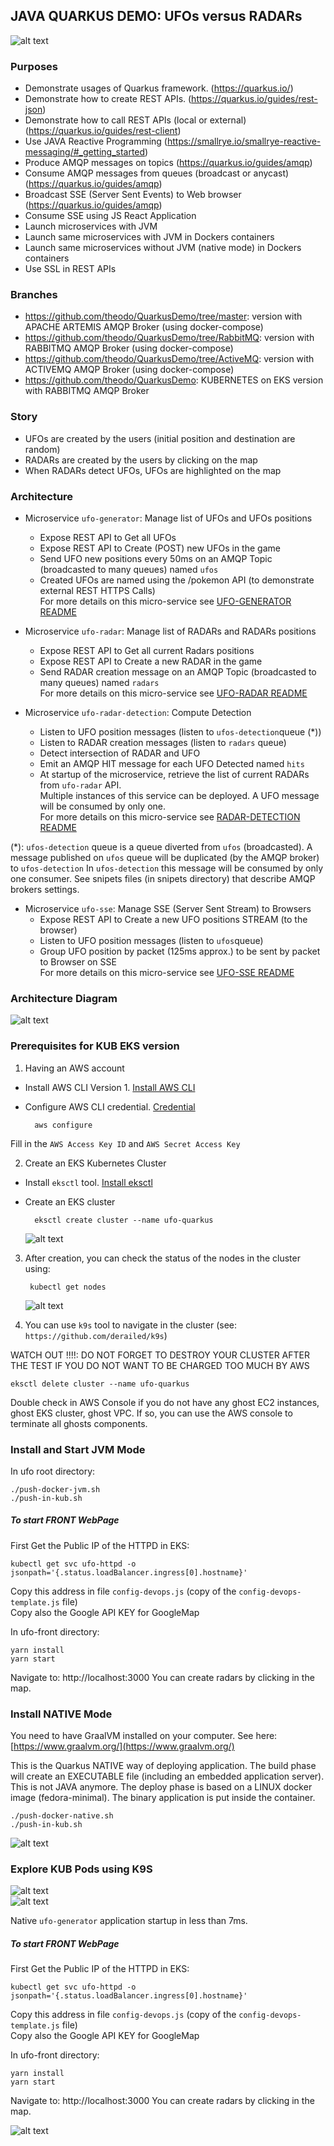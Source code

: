 
## JAVA QUARKUS DEMO: UFOs versus RADARs  
  
![alt text](./docs/quarkus.png "Quarkus Logo")

### Purposes  
- Demonstrate usages of Quarkus framework.  (https://quarkus.io/) 
- Demonstrate how to create REST APIs.  (https://quarkus.io/guides/rest-json)
- Demonstrate how to call REST APIs (local or external) (https://quarkus.io/guides/rest-client)
- Use JAVA Reactive Programming (https://smallrye.io/smallrye-reactive-messaging/#_getting_started)
- Produce AMQP messages on topics  (https://quarkus.io/guides/amqp)
- Consume AMQP messages from queues (broadcast or anycast) (https://quarkus.io/guides/amqp)  
- Broadcast SSE (Server Sent Events) to Web browser  (https://quarkus.io/guides/amqp)
- Consume SSE using JS React Application  
- Launch microservices with JVM  
- Launch same microservices with JVM in Dockers containers  
- Launch same microservices without JVM (native mode) in Dockers containers 
- Use SSL in REST APIs 
  
### Branches
- https://github.com/theodo/QuarkusDemo/tree/master: version with APACHE ARTEMIS AMQP Broker (using docker-compose)
- https://github.com/theodo/QuarkusDemo/tree/RabbitMQ: version with RABBITMQ AMQP Broker (using docker-compose) 
- https://github.com/theodo/QuarkusDemo/tree/ActiveMQ: version with ACTIVEMQ AMQP Broker (using docker-compose)
- https://github.com/theodo/QuarkusDemo: KUBERNETES on EKS version with RABBITMQ AMQP Broker
  
### Story  
- UFOs are created by the users (initial position and destination are random)  
- RADARs are created by the users by clicking on the map  
- When RADARs detect UFOs, UFOs are highlighted on the map  
  
### Architecture  
- Microservice `ufo-generator`: Manage list of UFOs and UFOs positions  
  - Expose REST API to Get all UFOs  
  - Expose REST API to Create (POST) new UFOs in the game  
  - Send UFO new positions every 50ms on an AMQP Topic (broadcasted to many queues) named `ufos`  
  - Created UFOs are named using the /pokemon API (to demonstrate external REST HTTPS Calls)  
For more details on this micro-service see [UFO-GENERATOR README](./ufo-generator/README.md)
  
- Microservice `ufo-radar`: Manage list of RADARs and RADARs positions  
  - Expose REST API to Get all current Radars positions  
  - Expose REST API to Create a new RADAR in the game  
  - Send RADAR creation message on an AMQP Topic (broadcasted to many queues) named `radars`  
For more details on this micro-service see [UFO-RADAR README](./ufo-radar/README.md)

- Microservice `ufo-radar-detection`: Compute Detection  
  - Listen to UFO position messages (listen to `ufos-detection`queue (*))  
  - Listen to RADAR creation messages (listen to `radars` queue)  
  - Detect intersection of RADAR and UFO  
  - Emit an AMQP HIT message for each UFO Detected named `hits`  
  - At startup of the microservice, retrieve the list of current RADARs from `ufo-radar` API.  
Multiple instances of this service can be deployed. A UFO message will be consumed by only one.  
For more details on this micro-service see [RADAR-DETECTION README](./ufo-radar-detection/README.md)
    

(*): `ufos-detection` queue is a queue diverted from `ufos` (broadcasted). A message published on `ufos` queue will be duplicated (by the AMQP broker) to `ufos-detection` In `ufos-detection` this message will be consumed by only one consumer.
See snipets files (in snipets directory) that describe AMQP brokers settings.
  
- Microservice `ufo-sse`: Manage SSE (Server Sent Stream) to Browsers  
  - Expose REST API to Create a new UFO positions STREAM (to the browser)  
  - Listen to UFO position messages (listen to `ufos`queue)  
  - Group UFO position by packet (125ms approx.) to be sent by packet to Browser on SSE  
For more details on this micro-service see [UFO-SSE README](./ufo-sse/README.md)
  
### Architecture Diagram  
  
![alt text](./docs/schema-ufos.png "System schema")  
  
### Prerequisites for KUB EKS version

1) Having an AWS account
- Install AWS CLI Version 1. [Install AWS CLI](https://docs.aws.amazon.com/cli/latest/userguide/install-macos.html)
- Configure AWS CLI credential. [Credential](https://docs.aws.amazon.com/cli/latest/userguide/cli-configure-metadata.html)

        aws configure

Fill in the `AWS Access Key ID` and `AWS Secret Access Key`

2) Create an EKS Kubernetes Cluster
- Install `eksctl` tool. [Install eksctl](https://eksctl.io/introduction/installation/)

- Create an EKS cluster

        eksctl create cluster --name ufo-quarkus
    
    ![alt text](./docs/create-cluster.png "Create Cluster")  

    
3) After creation, you can check the status of the nodes in the cluster using:

        kubectl get nodes

    ![alt text](./docs/cluster-nodes.png "Check Nodes")  


4) You can use `k9s` tool to navigate in the cluster (see: `https://github.com/derailed/k9s`)
  
  
WATCH OUT !!!!: 
DO NOT FORGET TO DESTROY YOUR CLUSTER AFTER THE TEST IF YOU DO NOT WANT TO BE CHARGED TOO MUCH BY AWS  

    eksctl delete cluster --name ufo-quarkus
    
Double check in AWS Console if you do not have any ghost EC2 instances, ghost EKS cluster, ghost VPC.
If so, you can use the AWS console to terminate all ghosts components.      
 
### Install and Start JVM Mode
In ufo root directory:

    ./push-docker-jvm.sh  
    ./push-in-kub.sh

##### To start FRONT WebPage  
First Get the Public IP of the HTTPD in EKS:

    kubectl get svc ufo-httpd -o jsonpath='{.status.loadBalancer.ingress[0].hostname}'
    
Copy this address in file  `config-devops.js` (copy of the `config-devops-template.js` file)  
Copy also the Google API KEY for GoogleMap

In ufo-front directory:  
  
    yarn install  
    yarn start
    
Navigate to: http://localhost:3000
You can create radars by clicking in the map.

### Install  NATIVE Mode
You need to have GraalVM installed on your computer.
See here: [https://www.graalvm.org/](https://www.graalvm.org/)

This is the Quarkus NATIVE way of deploying application. 
The build phase will create an EXECUTABLE file (including an embedded application server). This is not JAVA anymore.
The deploy phase is based on a LINUX docker image (fedora-minimal). The binary application is put inside the container. 

    ./push-docker-native.sh  
    ./push-in-kub.sh

![alt text](./docs/quarkus-native.png "Native Compilation")  

### Explore KUB Pods using K9S

![alt text](./docs/k9s-pods.png "Pods")  
![alt text](./docs/k9s-logs.png "Logs of one pod")  

Native `ufo-generator` application startup in less than 7ms.

##### To start FRONT WebPage  
First Get the Public IP of the HTTPD in EKS:

    kubectl get svc ufo-httpd -o jsonpath='{.status.loadBalancer.ingress[0].hostname}'
    
Copy this address in file  `config-devops.js` (copy of the `config-devops-template.js` file)  
Copy also the Google API KEY for GoogleMap

In ufo-front directory:  

    yarn install  
    yarn start
Navigate to: http://localhost:3000
You can create radars by clicking in the map.

![alt text](./docs/demo.png "Quarkus Demo")  
